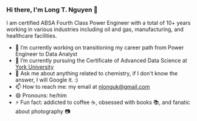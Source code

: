 ### Hi there, I'm Long T. Nguyen 👋

I am certified ABSA Fourth Class Power Engineer with a total of 10+ years working in various industries including oil and gas, manufacturing, and healthcare facilities. 

- 🔭 I’m currently working on transitioning my career path from Power Engineer to Data Analyst
- 🌱 I’m currently pursuing the Certificate of Advanced Data Science at [York University](https://www.yorku.ca/)
- 💬 Ask me about anything related to chemistry, if I don't know the answer, I will Google it. :) 
- 📫 How to reach me: my email at nlonguk@gmail.com
- 😄 Pronouns: he/him 
- ⚡ Fun fact: addicted to coffee :coffee:, obsessed with books :books:, and fanatic about photography :camera:

<!--
**longnguyendata/longnguyendata** is a ✨ _special_ ✨ repository because its `README.md` (this file) appears on your GitHub profile.

Here are some ideas to get you started:

- 🔭 I’m currently working on ...
- 🌱 I’m currently learning ...
- 👯 I’m looking to collaborate on ...
- 🤔 I’m looking for help with ...
- 💬 Ask me about ...
- 📫 How to reach me: ...
- 😄 Pronouns: ...
- ⚡ Fun fact: ...
-->
